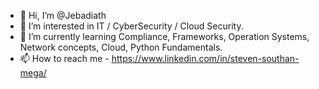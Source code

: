 - 👋 Hi, I’m @Jebadiath
- 👀 I’m interested in IT / CyberSecurity / Cloud Security.
- 🌱 I’m currently learning Compliance, Frameworks, Operation Systems, Network concepts, Cloud, Python Fundamentals.
- 📫 How to reach me - https://www.linkedin.com/in/steven-southan-mega/
